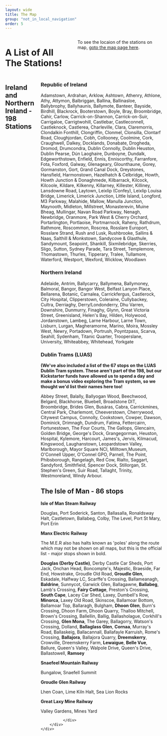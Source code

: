 ```yaml
---
layout: wide
title: The Map
group: "not_in_local_navigation"
order: 5
---
```

<div class="row padding-bottom-xlarge bgbox primary">
	<div class="columns medium-11 columns medium-push-1 padding-top-xlarge">
    <h1><strong>A List of All The Stations!</strong></h1>
         <p>To see the locaion of the stations on map, <a href="http://www.allthestations.co.uk/map/">goto the map page here</a>.</p>
	</div>
</div>

<div class="row padding-bottom-xlarge padding-top-xlarge">
	<div class="columns medium-10 columns medium-push-1 ">
				<h2>Ireland and Northern Ireland - 198 Stations	</h2>
				<div class="col-md-8 col-md-offset-2 col-xs-10 col-xs-offset-1">
					<h3>Republic of Ireland</h3>
				  <p class="small">Adamstown, Ardrahan, Arklow, Ashtown, Athenry, Athlone, Athy, Attymon, Balbriggan, Ballina, Ballinasloe, Ballybrophy, Ballyhaunis, Ballymote, Banteer, Bayside, Birdhill, Blackrock, Booterstown, Boyle, Bray, Broombridge, Cahir, Carlow, Carrick-on-Shannon, Carrick-on-Suir, Carrigaloe, Carrigtwohill, Castlebar, Castleconnell, Castleknock, Castlerea, Charleville, Clara, Claremorris, Clondalkin Fonthill, Clongriffin, Clonmel, Clonsilla, Clontarf Road, Cloughjordan, Cobh, Collooney, Coolmine, Cork, Craughwell, Dalkey, Docklands, Donabate, Drogheda, Dromod, Drumcondra, Dublin Connolly, Dublin Heuston, Dublin Pearse, Dún Laoghaire, Dunboyne, Dundalk, Edgeworthstown, Enfield, Ennis, Enniscorthy, Farranfore, Fota, Foxford, Galway, Glenageary, Glounthaune, Gorey, Gormanston, Gort, Grand Canal Dock, Greystones, Hansfield, Harmonstown, Hazelhatch & Celbridge, Howth, Howth Junction & Donaghmede, Kilbarrack, Kilcock, Kilcoole, Kildare, Kilkenny, Killarney, Killester, Killiney, Lansdowne Road, Laytown, Leixlip (Confey), Leixlip Louisa Bridge, Limerick, Limerick Junction, Little Island, Longford, M3 Parkway, Malahide, Mallow, Manulla Junction, Maynooth, Midleton, Millstreet, Monasterevin, Muine Bheag, Mullingar, Navan Road Parkway, Nenagh, Newbridge, Oranmore, Park West & Cherry Orchard, Portarlington, Portlaoise, Portmarnock, Raheny, Rathdrum, Rathmore, Roscommon, Roscrea, Rosslare Europort, Rosslare Strand, Rush and Lusk, Rushbrooke, Sallins & Naas, Salthill & Monkstown, Sandycove & Glasthule, Sandymount, Seapoint, Shankill, Sixmilebridge, Skerries, Sligo, Sutton, Sydney Parade, Tara Street, Templemore, Thomastown, Thurles, Tipperary, Tralee, Tullamore, Waterford, Westport, Wexford, Wicklow, Woodlawn
</p>
<h3>Northern Ireland</h3><p class="small">Adelaide, Antrim, Ballycarry, Ballymena, Ballymoney, Balmoral, Bangor, Bangor West, Belfast Lanyon Place, Bellarena, Botanic, Carnalea, Carrickfergus, Castlerock, City Hospital, Clipperstown, Coleraine, Cullybackey, Cultra, Derriaghy, Derry/Londonderry, Dhu Varren, Downshire, Dunmurry, Finaghy, Glynn, Great Victoria Street, Greenisland, Helen's Bay, Hilden, Holywood, Jordanstown, Lambeg, Larne Harbour, Larne Town, Lisburn, Lurgan, Magheramorne, Marino, Moira, Mossley West, Newry, Portadown, Portrush, Poyntzpass, Scarva, Seahill, Sydenham, Titanic Quarter, Trooperslane, University, Whiteabbey, Whitehead, Yorkgate</p>
					
<h3>Dublin Trams (LUAS)</h3>
<p class="small"><strong>(We've also included a list of the 67 stops on the LUAS Dublin Tram system. These aren't part of the 198, but our Kickstarter funds have allowed us to spend a day and make a bonus video exploring the Tram system, so we thought we'd list their names here too!</strong></p>

<p class="small">Abbey Street, Balally, Ballyogan Wood, Beechwood, Belgard, Blackhorse, Bluebell, Broadstone DIT, Broombridge, Brides Glen, Busáras, Cabra, Carrickmines, Central Park, Charlemont, Cheeverstown, Cherrywood, Citywest Campus, Connolly, Cookstown, Cowper, Dawson, Dominick, Drimnagh, Dundrum, Fatima, Fettercairn, Fortunestown, The Four Courts, The Gallops, Glencairn, Golden Bridge, George's Dock, Grangegorman, Heuston, Hospital, Kylemore, Harcourt, James's, Jervis, Kilmacud, Kingswood, Laughanstown, Leopardstown Valley, Marlborough, Mayor Square NCI, Milltown,Museum, O'Connell Upper, O'Connel GPO, Parnell, The Point, Phibsborough, Rangelagh, Red Cow, Rialto, Saggart, Sandyford, Smithfield, Spencer Dock, Stillorgan, St. Stephen's Green, Suir Road, Tallaght, Trinity, Westmoreland, Windy Arbour.</p>

<h2>The Isle of Man - 86 stops</h2>
<p class="small"><strong>Isle of Man Steam Railway</strong></p>
<p class="small">Douglas, Port Soderick, Santon, Ballasalla, Ronaldsway Halt, Castletown, Ballabeg, Colby, The Level, Port St Mary, Port Erin</p>
<p class="small"><strong>Manx Electric Railway</strong></p>
<p class="small">The M.E.R also has halts known as 'poles' along the route which may not be shown on all maps, but this is the official list - major stops shown in bold.</p>
<p class="small"><strong>Douglas (Derby Castle)</strong>, Derby Castle Car Sheds, Port Jack, Onchan Head, Boncompte's, Majestic, Braeside, Far End, Howstrake, Groudle Old Road, <strong>Groudle Glen</strong>, Eskadale, Halfway LC, Scarffe's Crossing, Ballameanagh, <strong>Baldrine</strong>, Sunnycot, Garwick Glen, Ballagawne, <strong>Ballabeg</strong>, Lamb's Crossing, <strong>Fairy Cottage</strong>, Preston's Crossing, <strong>South Cape</strong>, Lacey Car Shed, Laxey, Dumbell's Row, <strong>Minorca</strong>, Laxey Old Road, Skinscoe, Ballamoar Bottom, Ballamoar Top, Ballaragh, Bulgham, <strong>Dhoon Glen</strong>, Burn's Crossing, Dhoon Farm, Dhoon Quarry, Thalloo Mitchell, Brown's Crossing, Ballellin, Ballig, Ballasholague, Corkhill's Crossing, <strong>Glen Mona</strong>, The Garey, Ballagorry, Watson's Crossing, Dolland, <strong>Ballaglass Glen</strong>, <strong>Cornaa</strong>, Murray's Road, Ballaskeig, Ballacannall, Ballafayle Karruish, Rome's Crossing, <strong>Ballajora</strong>, Ballajora Quarry, <strong>Dreemskerry</strong>, Crowville, Dreemskerry Farm, <strong>Lewaigue</strong>, <strong>Belle Vue</strong>, Ballure, Queen's Valley, Walpole Drive, Queen's Drive, Ballastowell, <strong>Ramsey</strong></p>

<p class="small"><strong>Snaefeel Mountain Railway</strong></p>
<p class="small">Bungalow, Snaefell Summit</p>
<p class="small"><strong>Groudle Glen Railway</strong></p>
<p class="small">Lhen Coan, Lime Kiln Halt, Sea Lion Rocks</p>
<p class="small"><strong>Great Laxy Mine Railway</strong></p>
<p class="small">Valley Gardens, Mines Yard</p>

		      </div>
		</div>
	</div>
